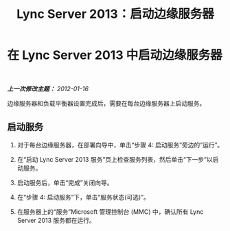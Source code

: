 ﻿---
title: Lync Server 2013：启动边缘服务器
TOCTitle: 启动边缘服务器
ms:assetid: fe62b18f-2189-4112-ba90-b1c590cf84d5
ms:mtpsurl: https://technet.microsoft.com/zh-cn/library/Gg413083(v=OCS.15)
ms:contentKeyID: 49314859
ms.date: 05/19/2016
mtps_version: v=OCS.15
ms.translationtype: HT
---

# 在 Lync Server 2013 中启动边缘服务器

 

_**上一次修改主题：** 2012-01-16_

边缘服务器和负载平衡器设置完成后，需要在每台边缘服务器上启动服务。

## 启动服务

1.  对于每台边缘服务器，在部署向导中，单击“步骤 4: 启动服务”旁边的“运行”。

2.  在“启动 Lync Server 2013 服务”页上检查服务列表，然后单击“下一步”以启动服务。

3.  启动服务后，单击“完成”关闭向导。

4.  在“步骤 4: 启动服务”下，单击“服务状态(可选)”。

5.  在服务器上的“服务”Microsoft 管理控制台 (MMC) 中，确认所有 Lync Server 2013 服务都在运行。

